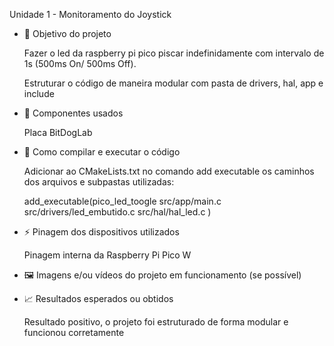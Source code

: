 Unidade 1  - Monitoramento do Joystick

- 🎯 Objetivo do projeto

  Fazer o led da raspberry pi pico piscar indefinidamente com intervalo de 1s (500ms On/ 500ms Off). 

  Estruturar o código de maneira modular com pasta de drivers, hal, app e include

  

- 🔧 Componentes usados

  Placa BitDogLab

  

- 💾 Como compilar e executar o código

  Adicionar ao CMakeLists.txt no comando add executable os caminhos dos arquivos e subpastas utilizadas:

  add_executable(pico_led_toogle 
      src/app/main.c
      src/drivers/led_embutido.c
      src/hal/hal_led.c )

  

- ⚡ Pinagem dos dispositivos utilizados

  Pinagem interna da Raspberry Pi Pico W

  

- 🖼️ Imagens e/ou vídeos do projeto em funcionamento (se possível)

  

- 📈 Resultados esperados ou obtidos

  Resultado positivo, o projeto foi estruturado de forma modular e funcionou corretamente